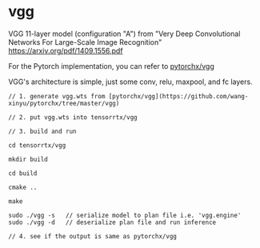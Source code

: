 # vgg

VGG 11-layer model (configuration "A") from
    "Very Deep Convolutional Networks For Large-Scale Image Recognition" <https://arxiv.org/pdf/1409.1556.pdf>

For the Pytorch implementation, you can refer to [pytorchx/vgg](https://github.com/wang-xinyu/pytorchx/tree/master/vgg)

VGG's architecture is simple, just some conv, relu, maxpool, and fc layers.

```
// 1. generate vgg.wts from [pytorchx/vgg](https://github.com/wang-xinyu/pytorchx/tree/master/vgg)

// 2. put vgg.wts into tensorrtx/vgg

// 3. build and run

cd tensorrtx/vgg

mkdir build

cd build

cmake ..

make

sudo ./vgg -s   // serialize model to plan file i.e. 'vgg.engine'
sudo ./vgg -d   // deserialize plan file and run inference

// 4. see if the output is same as pytorchx/vgg
```


